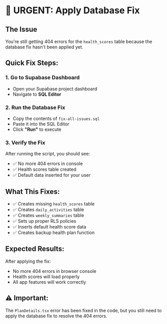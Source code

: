 # 🚨 URGENT: Apply Database Fix

## The Issue

You're still getting 404 errors for the `health_scores` table because the database fix hasn't been applied yet.

## Quick Fix Steps:

### 1. Go to Supabase Dashboard

- Open your Supabase project dashboard
- Navigate to **SQL Editor**

### 2. Run the Database Fix

- Copy the contents of `fix-all-issues.sql`
- Paste it into the SQL Editor
- Click **"Run"** to execute

### 3. Verify the Fix

After running the script, you should see:

- ✅ No more 404 errors in console
- ✅ Health scores table created
- ✅ Default data inserted for your user

## What This Fixes:

- ✅ Creates missing `health_scores` table
- ✅ Creates `daily_activities` table
- ✅ Creates `weekly_summaries` table
- ✅ Sets up proper RLS policies
- ✅ Inserts default health score data
- ✅ Creates backup health plan function

## Expected Results:

After applying the fix:

- No more 404 errors in browser console
- Health scores will load properly
- All app features will work correctly

## ⚠️ Important:

The `PlanDetails.tsx` error has been fixed in the code, but you still need to apply the database fix to resolve the 404 errors.
